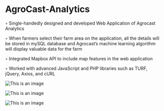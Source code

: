 # AgroCast-Analytics

◦ Single-handedly designed and developed Web Application of Agrocast Analytics

◦ When farmers select their farm area on the application, all the details will be stored in mySQL database
and Agrocast’s machine learning algorithm will display valuable data for the farm

◦ Integrated Mapbox API to include map features in the web application

◦ Worked with advanced JavaScript and PHP libraries such as TURF, jQuery, Axios, and cURL


![This is an image](https://drive.google.com/file/d/1gzwicrGc8ZFunLjK-Tfo17FfRzTwl6O4/view?usp=sharing)



![This is an image](https://drive.google.com/file/d/1nhulv9jReaBwgumipMPxdwAQhql1W7CN/view?usp=sharing)



![This is an image](https://drive.google.com/file/d/1hwApeiSHOLibG-R1DjyDOgFwh0B79TyJ/view?usp=sharing)
